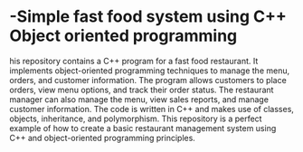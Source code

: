 # -Simple fast food system using C++ Object oriented programming
his repository contains a C++ program for a fast food restaurant. It implements object-oriented programming techniques to manage the menu, orders, and customer information. 
The program allows customers to place orders, view menu options, and track their order status. The restaurant manager can also manage the menu, view sales reports, and manage customer information. The code is written in C++ and makes use of classes, objects, inheritance, and polymorphism. This repository is a perfect example of how to create a basic restaurant management system using C++ and object-oriented programming principles.
